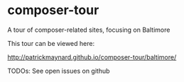 # composer-tour
A tour of composer-related sites, focusing on Baltimore

This tour can be viewed here: 

http://patrickmaynard.github.io/composer-tour/baltimore/ 

TODOs: See open issues on github
